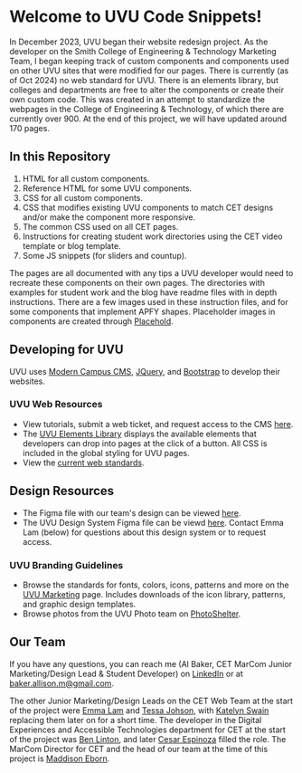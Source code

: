 # Welcome to UVU Code Snippets!

In December 2023, UVU began their website redesign project. As the developer on the Smith College of Engineering & Technology Marketing Team, I began keeping track of custom components and components used on other UVU sites that were modified for our pages. There is currently (as of Oct 2024) no web standard for UVU. There is an elements library, but colleges and departments are free to alter the components or create their own custom code. This was created in an attempt to standardize the webpages in the College of Engineering & Technology, of which there are currently over 900. At the end of this project, we will have updated around 170 pages.

## In this Repository

1. HTML for all custom components.
2. Reference HTML for some UVU components.
3. CSS for all custom components.
4. CSS that modifies existing UVU components to match CET designs and/or make the component more responsive.
5. The common CSS used on all CET pages.
6. Instructions for creating student work directories using the CET video template or blog template.
7. Some JS snippets (for sliders and countup).

The pages are all documented with any tips a UVU developer would need to recreate these components on their own pages. The directories with examples for student work and the blog have readme files with in depth instructions. There are a few images used in these instruction files, and for some components that implement APFY shapes. Placeholder images in components are created through [Placehold](https://www.placehold.co/).

## Developing for UVU

UVU uses [Modern Campus CMS](https://moderncampus.com/products/web-content-management.html), [JQuery](https://jquery.com/), and [Bootstrap](https://getbootstrap.com/) to develop their websites.

### UVU Web Resources

- View tutorials, submit a web ticket, and request access to the CMS [here](https://www.uvu.edu/web/).
- The [UVU Elements Library](https://www.uvu.edu/web/elements/index.html) displays the available elements that developers can drop into pages at the click of a button. All CSS is included in the global styling for UVU pages.
- View the [current web standards](https://www.uvu.edu/web/standards/index.html).

## Design Resources

- The Figma file with our team's design can be viewed [here](https://www.figma.com/design/YPPwrvoP3BhovcP3Aw26Sj/CET-Web-Strategy?node-id=3957-5145&t=uD8KNbutgbmjNoQl-1).
- The UVU Design System Figma file can be viewd [here](https://www.figma.com/design/bsAB4aWCBM5w8MMimoOZy6/UVU-Design-System?node-id=179-103&t=vVa4OLSlghMzxhLB-1). Contact Emma Lam (below) for questions about this design system or to request access.

### UVU Branding Guidelines

- Browse the standards for fonts, colors, icons, patterns and more on the [UVU Marketing](https://www.uvu.edu/marketing/create/) page. Includes downloads of the icon library, patterns, and graphic design templates.
- Browse photos from the UVU Photo team on [PhotoShelter](https://uvumarketing.photoshelter.com/index).

## Our Team

If you have any questions, you can reach me (Al Baker, CET MarCom Junior Marketing/Design Lead & Student Developer) on [LinkedIn](https://www.linkedin.com/in/almarieb/) or at [baker.allison.m@gmail.com](mailto:baker.allison.m@gmail.com).

The other Junior Marketing/Design Leads on the CET Web Team at the start of the project were [Emma Lam](https://www.linkedin.com/in/enlam/) and [Tessa Johson](https://www.linkedin.com/in/tessjohnson/), with [Katelyn Swain](https://www.linkedin.com/in/katelyn-swain-247670184/) replacing them later on for a short time. The developer in the Digital Experiences and Accessible Technologies department for CET at the start of the project was [Ben Linton](https://www.linkedin.com/in/ben-linton/), and later [Cesar Espinoza](https://www.linkedin.com/in/cesrr/) filled the role. The MarCom Director for CET and the head of our team at the time of this project is [Maddison Eborn](https://www.linkedin.com/in/maddisoneborn/).
